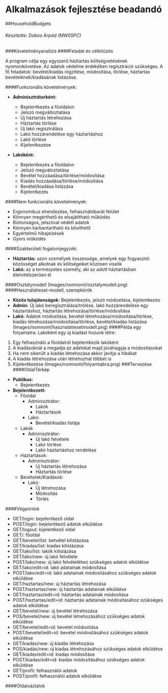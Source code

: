 # Alkalmazások fejlesztése beadandó
##HouseholdBudgets
###### Készítette: Dobos Árpád (MW05PC)
###Követelményanalízis
####Feladat és célkitűzés

A program célja egy egyszerű háztartás költségvetésének nyomonkövetése. Az adatok védelme érdekében regisztráció szükséges.
A fő feladatok: bevétel/kiadás rögzítése, módosítása, törlése, háztartás bevételének/kiadásának listázása.

####Funkcionális követelmények:
- **Adminisztrátorként:**
	* Bejelentkezés a főoldalon
	* Jelszó megváltoztatása
	* Új háztartás létrehozása
	* Háztartás törlése
	* Új lakó regisztrálása
	* Lakó hozzárendelése egy háztartáshoz
	* Lakó törlése
	* Kijelentkezése
  
- **Lakóként:**
  * Bejelentkezés a főoldalon
  * Jelszó megvátoztatása
  * Bevétel hozzáadása/törlése/módosítása
  * Kiadás hozzáadása/törlése/módosítása
  * Bevétel/kiadása listázása
  * Kijelentkezés
  
####Nem funkcionális követelmények:
- Ergonomikus elrendezése, felhasználóbarát felület
- Könnyen megérthető és elsajátítható működés
- Biztonságos, jelszóval védett adatok
- Könnyen karbantartható és bővíthető
- Egyértelmű hibajelzések
- Gyors működés

####Szakterületi fogalomjegyzék:
- **Háztartás:** azon személyek összessége, amelyek egy fogyasztói közösséget alkotnak és költségeiket közösen viselik
- **Lakó:** az a természetes személy, aki az adott háztartásban életvitelszerűen él

####Osztálymodell
(Images/nomnoml/osztalymodell.png)
####Használatieset-modell, szerepkörök
- **Közös tulajdonságok:** Bejelentkezés, jelszó módosítása, kijelentkezés
- **Admin:** Új lakó beregisztrálása/trölése, lakó hozzárendelése egy háztartáshoz, háztartás létrehozása/törlése/módosítása
- **Lakó:** Adatok módosítása, bevétel létrehozása/módosítása/törlése, kiadás létrehozása/módosítása/törlése, bevétel/kiadás listázása
(Images/nomnoml/hasznalatiesetmodell.png)
####Példa egy folyamatra:
Lakóként egy új kiadást hozunk létre:

1. Egy felhasználó a főoldalról bejelentkezik lakóként
2. A kiadásoknál a megadja az adatokat majd jóváhagyja a módosításokat
3. Ha nem sikerült a kiadás létrehozása akkor javítja a hibákat
4. A kiadás létrehozása után létrehozhat többet is
5. Kijelentkezése
(Images/nomnoml/folyamtabra.png)
###Tervezése
####OldalTérkép
- **Publikus:**
	* Bejelentkezés
- **Bejelentkezett:**
	* Főoldal
		* Adminisztrátor:
			* Lakók
			* Háztartások
		* Lakó:
			* Bevétel/kiadás listája
	* Lakók
		* Adminisztrátor:
			* Új lakó felvétele
			* Lakó törlése
			* Lakó háztartáshoz rendelése
	* Háztartások:
		* Adminisztrátor:
			* Új háztartás létrehozása
			* Háztartás törlése
	* Bevételek/Kiadások:
		* Lakó:
			* Új létrehozása
			* Módosítás
			* Törlés
			
####Végpontok
- GET/login: bejelentkező oldal
- POST/login: bejelentkező adatok elküldése
- GET/logout: kijelentkező oldal
- GET/: főoldal
- GET/bevetel/list: betvétel kilistázása
- GET/kiadas/list: kiadas kilistázása
- GET/lako/list: lakók kilistázása
- GET/lako/new: új lakó felvétele
- POST/lako/new: új lakó felvételéhez szükséges adatok elküldése
- GET/lako/edit=id: lakó adatainak módosítása
- POST/lako/edit=id: lakó adatainak módosításához szükséges adatok elküldése
- GET/haztartas/new: új háztartás létrehozása
- POST/haztartas/new: új háztartás adatainak elküldése
- GET/haztartas/edit=id: háztartás adatainak módosítása
- POST/haztartas/edit=id: háztartás adatainak módosításához szükséges adatok elküldése
- GET/bevetel/new: új bevétel létrehozása
- POS/bevetel/new: új bevétel létrehozásához szükséges adatok elküldése
- GET/bevetel/edit=id: bevetel módosítása
- POST/bevetel/edit=id: bevétel módosításához szükséges adatok elküldése
- GET/kiadás/new: új kiadás létrehozása
- POS/kiadás/new: új kiadas létrehozásához szükséges adatok elküldése
- GET/kiadas/edit=id: kiadas módosítása
- POST/kiadas/edit=id: kiadas módosításához szükséges adatok elküldése
- GET/profil: felhasználói adatok
- POST/profil: felhasználói adatok elküldése

####Oldalvázlatok